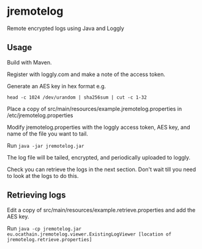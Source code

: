 jremotelog
==========

Remote encrypted logs using Java and Loggly

Usage
-----

Build with Maven.

Register with loggly.com and make a note of the access token. 

Generate an AES key in hex format e.g.

```head -c 1024 /dev/urandom | sha256sum | cut -c 1-32```

Place a copy of src/main/resources/example.jremotelog.properties in /etc/jremotelog.properties

Modify jremotelog.properties with the loggly access token, AES key, and name of the file you want to tail.

Run ```java -jar jremotelog.jar```

The log file will be tailed, encrypted, and periodically uploaded to loggly.

Check you can retrieve the logs in the next section. Don't wait till you need to look at the logs to do this.

Retrieving logs
---------------

Edit a copy of src/main/resources/example.retrieve.properties and add the AES key.

Run ```java -cp jremotelog.jar eu.ocathain.jremotelog.viewer.ExistingLogViewer [location of jremotelog.retrieve.properties]```

